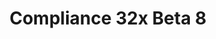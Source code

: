 ---
title: Compliance 32x Beta 8
permalink: /compliance32x/B8
header_img: https://database.faithfulpack.net/images/website/posts/32x/B8.jpg

description: |
  Another weekend – Another beta! Will this ever end? Nobody knows! Instead of questioning it, why don't you accept your inevitable fate and play with the awesome new textures, like boats, rails and gravel? Oh and also, many bugs were fixed as usual :) We hope you enjoy the beta!

changelog:
  Added:
    Armour:
      - Turtle Helmet (HARYA_)
    Blocks:
      - (Bedrock) Glowing Obsidian (Pomi108)
      - (Bedrock) Structure Void (Pomi108)
    Items:
      - (Bedrock) Empty Shield Slot ([author name redacted])
      - Orange Dye ([author name redacted])
      - Light Blue Dye (HARYA_)
    Bedrock UI:
      - Profile Glyphs (Billy Apicella)
      - Recipe Book Icon ([author name redacted])
      - Video Glyph (Billy Apicella)
      - LAN Icon (Billy Apicella)
      - Store Sort Icon (Billy Apicella)
      - Green Ping (Billy Apicella)
      - Red Offline Ping (Billy Apicella)
      - Red Ping (Billy Apicella)
      - Yellow Ping (Billy Apicella)
      - Store Filter Icon (Billy Apicella)
      - Panda Icon (Billy Apicella)
      - Pencil Edit Icon (Billy Apicella)
      - Clock (Billy Apicella)
      - Import (Billy Apicella)
      - Black Friday Icon ([author name redacted])
    Entities:
      - (Bedrock) Dummy ([author name redacted])
      - Red Llama Decor (Nyodex)
      - Green Llama Decor (Nyodex)
    Map:
      - (Bedrock) Map Icons (Billy Apicella)
  Changed:
    Blocks:
      - Prismarine (PeJohn)
      - Dark Oak Sapling (Nyodex)
      - Oak Trapdoor (Nyodex)
      - Rails (Nyodex, [author name redacted])
      - Warped Trapdoor (Nyodex)
      - Gravel (LethalChicken)
      - Ladder (Nyodex)
      - Glass Pane Tops (Nyodex)
      - Melon (FHLX, [author name redacted])
      - Spawner (Nyodex)
      - Polished Basalt Side (Nyodex)
      - Crimson Fungus (Pythagoras_314)
      - Warped Fungus (Pythagoras_314)
      - Cornflower (Billy Apicella)
    Entities:
      - Wither Armour (Pythagoras_314)
      - All Boats (Nyodex)
      - Ender Chest (Nyodex)
      - Ghast (Pythagoras_314)
    Items:
      - Netherite Tools ([author name redacted])
      - Pickaxes ([author name redacted])
      - Swords (Nyodex)
      - Firework Rocket (Nyodex)
      - String (THEMAISON, LethalChicken)
    Status Effects:
      - Strength (Billy Apicella)
      - Weakness (Billy Apicella)
    Particles:
      - Critical Hit (Nyodex)
      - Enchanted Hit (Nyodex)
      - Sparks (Nyodex)
      - Glint (Nyodex)
      - Glitter (Nyodex)
      - Glow (Nyodex)
      - Spell (Nyodex, [author name redacted])
      - Flash ([author name redacted])
    Bedrock UI:
      - New Offer Symbol (Billy Apicella)
  Fixed:
    - Diamond armour colours

downloads:
  Java 1.16.5:
    GitHub: https://github.com/Faithful-Resource-Pack/Faithful-Java-32x/releases/download/beta-8/Compliance-32x-Java-Beta-8.zip
    CurseForge: https://www.curseforge.com/minecraft/texture-packs/faithful-32x/download/3304087
  Bedrock 1.16.220:
    GitHub: https://github.com/Faithful-Resource-Pack/Faithful-Bedrock-32x/releases/download/beta-8/Compliance-32x-Bedrock-Beta-8.mcpack
---